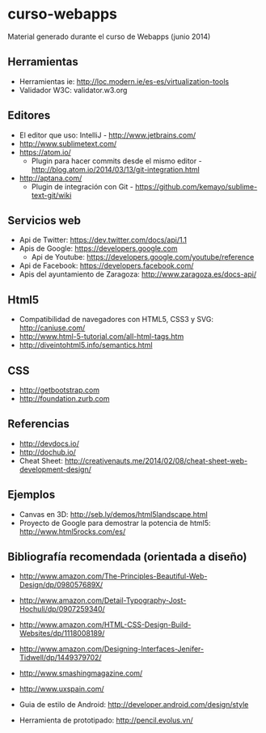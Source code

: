 curso-webapps
=============

Material generado durante el curso de Webapps (junio 2014)


Herramientas
------------
- Herramientas ie: http://loc.modern.ie/es-es/virtualization-tools
- Validador W3C: validator.w3.org

Editores
--------
- El editor que uso: IntelliJ - http://www.jetbrains.com/
- http://www.sublimetext.com/
- https://atom.io/
    - Plugin para hacer commits desde el mismo editor - http://blog.atom.io/2014/03/13/git-integration.html
- http://aptana.com/
    - Plugin de integración con Git - https://github.com/kemayo/sublime-text-git/wiki

Servicios web
-------------
- Api de Twitter: https://dev.twitter.com/docs/api/1.1
- Apis de Google: https://developers.google.com
    - Api de Youtube: https://developers.google.com/youtube/reference
- Api de Facebook: https://developers.facebook.com/
- Apis del ayuntamiento de Zaragoza: http://www.zaragoza.es/docs-api/

Html5
-----
- Compatibilidad de navegadores con HTML5, CSS3 y SVG: http://caniuse.com/
- http://www.html-5-tutorial.com/all-html-tags.htm
- http://diveintohtml5.info/semantics.html

CSS
---
- http://getbootstrap.com
- http://foundation.zurb.com

Referencias
-----------
- http://devdocs.io/
- http://dochub.io/
- Cheat Sheet: http://creativenauts.me/2014/02/08/cheat-sheet-web-development-design/

Ejemplos
--------
- Canvas en 3D: http://seb.ly/demos/html5landscape.html
- Proyecto de Google para demostrar la potencia de html5: http://www.html5rocks.com/es/

Bibliografía recomendada (orientada a diseño)
---------------------------------------------
- http://www.amazon.com/The-Principles-Beautiful-Web-Design/dp/098057689X/
- http://www.amazon.com/Detail-Typography-Jost-Hochuli/dp/0907259340/
- http://www.amazon.com/HTML-CSS-Design-Build-Websites/dp/1118008189/
- http://www.amazon.com/Designing-Interfaces-Jenifer-Tidwell/dp/1449379702/

- http://www.smashingmagazine.com/
- http://www.uxspain.com/

- Guia de estilo de Android: http://developer.android.com/design/style

- Herramienta de prototipado: http://pencil.evolus.vn/